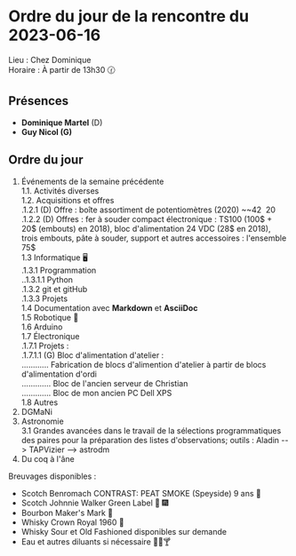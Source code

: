 # Ordre du jour de la rencontre du 2023-06-16

Lieu :    Chez Dominique  
Horaire : À partir de 13h30 🕜  
## Présences
* **Dominique Martel** (D)  
* **Guy Nicol (G)**  

## Ordre du jour
1. Événements de la semaine précédente  
 1.1.  Activités diverses  
 1.2.  Acquisitions et offres  
 .1.2.1 (D) Offre : boîte assortiment de potentiomètres (2020) ~~42$~~ 20$  
 .1.2.2 (D) Offres : fer à souder compact électronique : TS100 (100$ + 20$ (embouts) en 2018), bloc d'alimentation 24 VDC (28$ en 2018), trois embouts, pâte à souder, support et autres accessoires : l'ensemble 75$  
 1.3 Informatique 🖥  
.1.3.1 Programmation  
..1.3.1.1 Python  
.1.3.2 git et gitHub  
.1.3.3 Projets  
1.4 Documentation avec **Markdown** et **AsciiDoc**  
1.5 Robotique 🤖  
1.6 Arduino  
1.7 Électronique  
.1.7.1 Projets :  
.1.7.1.1 (G) Bloc d'alimentation d'atelier :  
............   Fabrication de blocs d'alimention d'atelier à partir de blocs d'alimentation d'ordi  
.............   Bloc de l'ancien serveur de Christian  
.............   Bloc de mon ancien PC Dell XPS  
1.8 Autres  
2. DGMaNi  
3. Astronomie  
3.1 Grandes avancées dans le travail de la sélections programmatiques des paires pour la préparation des listes d'observations; outils : Aladin --> TAPVizier --> astrodm
5. Du coq à l'âne    


Breuvages disponibles :
 * Scotch Benromach CONTRAST: PEAT SMOKE (Speyside) 9 ans 🥃 
 * Scotch Johnnie Walker Green Label 🥃 🎆 
 * Bourbon Maker's Mark 🥃 
 * Whisky Crown Royal 1960 🥃 
 * Whisky Sour et Old Fashioned disponibles sur demande  
 * Eau et autres diluants si nécessaire 🍶🍺🍸  
  
  
